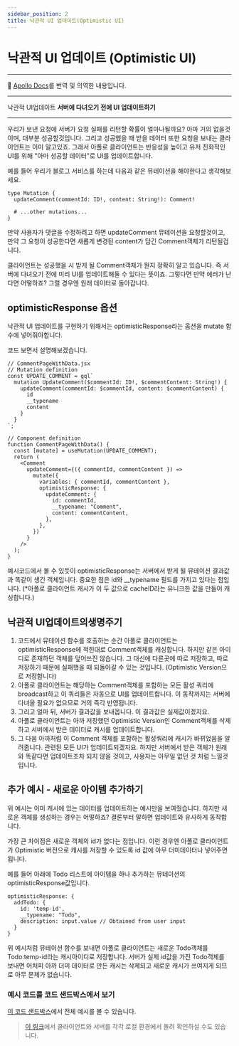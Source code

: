 ```yaml
---
sidebar_position: 2
title: 낙관적 UI 업데이트(Optimistic UI)
---
```


# 낙관적 UI 업데이트 (Optimistic UI)

---

🧹 [Apollo Docs](https://www.apollographql.com/docs/react/performance/optimistic-ui/)를 번역 및 의역한 내용입니다.

---

낙관적 UI업데이트
**서버에 다녀오기 전에 UI 업데이트하기**

---

우리가 보낸 요청에 서버가 요청 실패를 리턴할 확률이 얼마나될까요? 아마 거의 없을것이며, 대부분 성공할것입니다. 그리고 성공했을 때 받을 데이터 또한 요청을 보내는 클라이언트는 이미 알고있죠. 그래서 아폴로 클라이언트는 반응성을 높이고 유저 친화적인 UI를 위해 "아마 성공할 데이터"로 UI를 업데이트합니다.

예를 들어 우리가 블로그 서비스를 하는데 다음과 같은 뮤테이션을 해야한다고 생각해보세요.

```tsx
type Mutation {
  updateComment(commentId: ID!, content: String!): Comment!

  # ...other mutations...
}
```

만약 사용자가 댓글을 수정하려고 하면 updateComment 뮤테이션을 요청할것이고, 만약 그 요청이 성공한다면 새롭게 변경된 content가 담긴 Comment객체가 리턴될겁니다.

클라이언트는 성공했을 시 받게 될 Comment객체가 뭔지 정확히 알고 있습니다. 즉 서버에 다녀오기 전에 미리 UI를 업데이트해둘 수 있다는 뜻이죠. 그렇다면 만약 에러가 난다면 어떻하죠? 그럴 경우엔 원래 데이터로 돌아갑니다.

## optimisticResponse 옵션

낙관적 UI 업데이트를 구현하기 위해서는 optimisticResponse라는 옵션을 mutate 함수에 넣어줘야합니다.

코드 보면서 설명해보겠습니다.

```tsx
// CommentPageWithData.jsx
// Mutation definition
const UPDATE_COMMENT = gql`
  mutation UpdateComment($commentId: ID!, $commentContent: String!) {
    updateComment(commentId: $commentId, content: $commentContent) {
      id
      __typename
      content
    }
  }
`;

// Component definition
function CommentPageWithData() {
  const [mutate] = useMutation(UPDATE_COMMENT);
  return (
    <Comment
      updateComment={({ commentId, commentContent }) =>
        mutate({
          variables: { commentId, commentContent },
          optimisticResponse: {
            updateComment: {
              id: commentId,
              __typename: "Comment",
              content: commentContent,
            },
          },
        })
      }
    />
  );
}
```

예시코드에서 볼 수 있듯이 optimisticResponse는 서버에서 받게 될 뮤테이션 결과값과 똑같이 생긴 객체입니다. 중요한 점은 id와 \_\_typename 필드를 가지고 있다는 점입니다. (\*아폴로 클라이언트 캐시가 이 두 값으로 cacheID라는 유니크한 값을 만들어 캐싱합니다.)

## 낙관적 UI업데이트의생명주기

1.  코드에서 뮤테이션 함수를 호출하는 순간 아폴로 클라이언트는 optimisticResponse에 적힌대로 Comment객체를 캐싱합니다. 하지만 같은 아이디로 존재하던 객체를 덮어쓰진 않습니다. 그 대신에 다른곳에 따로 저장하고, 따로 저장하기 때문에 실패했을 때 되돌아갈 수 있는 것입니다. (Optimistic Version으로 저장합니다)
2.  아폴로 클라이언트는 해당하는 Comment객체를 포함하는 모든 활성 쿼리에 broadcast하고 이 쿼리들은 자동으로 UI를 업데이트합니다. 이 동작까지는 서버에 다녀올 필요가 없으므로 거의 즉각 반영됩니다.
3.  그리고 얼마 뒤, 서버가 결과값을 보내옵니다. 이 결과값은 실제값이겠지요.
4.  아폴로 클라이언트는 아까 저장했던 Optimistic Version인 Comment객체를 삭제하고 서버에서 받은 데이터로 캐시를 업데이트합니다.
5.  그 다음 아까처럼 이 Comment 객체를 포함하는 활성쿼리에 캐시가 바뀌었음을 알려줍니다. 관련된 모든 UI가 업데이트되겠지요. 하지만 서버에서 받은 객체가 원래와 똑같다면 업데이트조차 되지 않을 것이고, 사용자는 아무일 없던 것 처럼 느낄것입니다.

## 추가 예시 - 새로운 아이템 추가하기

위 예시는 이미 캐시에 있는 데이터를 업데이트하는 예시만을 보여줬습니다. 하지만 새로운 객체를 생성하는 경우는 어떻하죠? 결론부터 말하면 업데이트와 유사하게 동작합니다.

가장 큰 차이점은 새로운 객체의 id가 없다는 점입니다. 이런 경우엔 아폴로 클라이언트가 Optimistic 버전으로 캐시를 저장할 수 있도록 id 값에 아무 더미데이터나 넣어주면 됩니다.

예를 들어 아래에 Todo 리스트에 아이템을 하나 추가하는 뮤테이션의 optimisticResponse값입니다.

```tsx
optimisticResponse: {
  addTodo: {
    id: 'temp-id',
    __typename: "Todo",
    description: input.value // Obtained from user input
  }
}
```

위 예시처럼 뮤테이션 함수를 보내면 아폴로 클라이언트는 새로운 Todo객체를 Todo:temp-id라는 캐시아이디로 저장합니다. 서버가 실제 id값을 가진 Todo객체를 보내면 어처피 아까 더미 데이터로 만든 캐시는 삭제되고 새로운 캐시가 쓰여지게 되므로 아무 문제가 없습니다.

### 예시 코드를 코드 샌드박스에서 보기

[이 코드 샌드박스](https://codesandbox.io/s/github/apollographql/docs-examples/tree/main/full-stack/todo-list/todo-list-client?fontsize=14&hidenavigation=1&theme=dark)에서 전체 예시를 볼 수 있습니다.

> [이 링크](https://github.com/apollographql/docs-examples/tree/main/full-stack/todo-list)에서 클라이언트와 서버를 각각 로컬 환경에서 돌려 확인하실 수도 있습니다.
